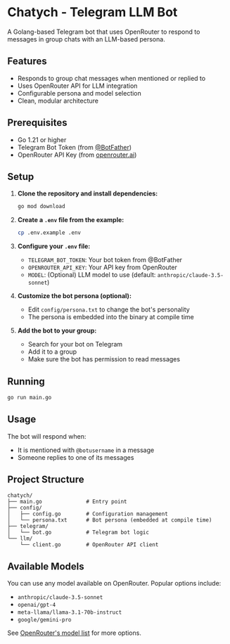 # Chatych - Telegram LLM Bot

A Golang-based Telegram bot that uses OpenRouter to respond to messages in group chats with an LLM-based persona.

## Features

- Responds to group chat messages when mentioned or replied to
- Uses OpenRouter API for LLM integration
- Configurable persona and model selection
- Clean, modular architecture

## Prerequisites

- Go 1.21 or higher
- Telegram Bot Token (from [@BotFather](https://t.me/botfather))
- OpenRouter API Key (from [openrouter.ai](https://openrouter.ai/))

## Setup

1. **Clone the repository and install dependencies:**
   ```bash
   go mod download
   ```

2. **Create a `.env` file from the example:**
   ```bash
   cp .env.example .env
   ```

3. **Configure your `.env` file:**
   - `TELEGRAM_BOT_TOKEN`: Your bot token from @BotFather
   - `OPENROUTER_API_KEY`: Your API key from OpenRouter
   - `MODEL`: (Optional) LLM model to use (default: `anthropic/claude-3.5-sonnet`)

4. **Customize the bot persona (optional):**
   - Edit `config/persona.txt` to change the bot's personality
   - The persona is embedded into the binary at compile time

5. **Add the bot to your group:**
   - Search for your bot on Telegram
   - Add it to a group
   - Make sure the bot has permission to read messages

## Running

```bash
go run main.go
```

## Usage

The bot will respond when:
- It is mentioned with `@botusername` in a message
- Someone replies to one of its messages

## Project Structure

```
chatych/
├── main.go              # Entry point
├── config/
│   ├── config.go        # Configuration management
│   └── persona.txt      # Bot persona (embedded at compile time)
├── telegram/
│   └── bot.go           # Telegram bot logic
└── llm/
    └── client.go        # OpenRouter API client
```

## Available Models

You can use any model available on OpenRouter. Popular options include:
- `anthropic/claude-3.5-sonnet`
- `openai/gpt-4`
- `meta-llama/llama-3.1-70b-instruct`
- `google/gemini-pro`

See [OpenRouter's model list](https://openrouter.ai/models) for more options.
